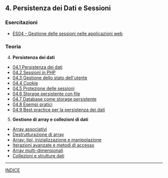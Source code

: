 ## 4. **Persistenza dei Dati e Sessioni**

### Esercitazioni
 - [ES04 - Gestione delle sessioni nelle applicazioni web](<https://docs.gosogle.com/presentation/d/1LTdLkmBd0KBnZE7xzD7ZFkRWn5LTDYIXmwFE7VYXaP4>)

### Teoria
4. **Persistenza dei dati**
 - [04.1 Persistenza dei dati](<04.1 Persistenza dei dati.md>)
 - [04.2 Sessioni in PHP](<04.2 Sessioni in PHP.md>)
 - [04.3 Gestione dello stato dell'utente](<04.3 Gestione dello stato dell'utente.md>) 
 - [04.4 Cookie](<04.4 Cookie.md>) 
 - [04.5 Protezione delle sessioni](<04.5 Protezione delle sessioni.md>) 
 - [04.6 Storage persistente con file](<04.6 Storage persistente con file.md>) 
 - [04.7 Database come storage persistente](<04.7 Database come storage persistente.md>) 
 - [04.8 Esempi pratici](<04.8 Esempi pratici.md>)
 - [04.9 Best practice per la persistenza dei dati](<04.9 Best practice per la persistenza dei dati.md>)

5. **Gestione di array e collezioni di dati**
 - [Array associativi](<Array associativi.md>)
 - [Destrutturazione di array](<Destrutturazione di array.md>)
 - [Array: tipi, inizializzazione e manipolazione](<Array tipi inizializzazione e manipolazione.md>)
 - [Iterazioni avanzate e metodi di accesso](<Iterazioni avanzate e metodi di accesso.md>)
 - [Array multi-dimensionali](<Array multi-dimensionali.md>)
 - [Collezioni e strutture dati](<Collezioni e strutture dati.md>)

---
[INDICE](../README.md)